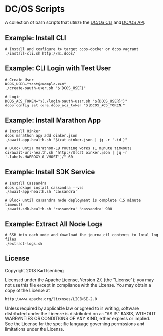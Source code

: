 # DC/OS Scripts

A collection of bash scripts that utilize the [DC/OS CLI](https://docs.mesosphere.com/latest/cli/) and [DC/OS API](https://docs.mesosphere.com/latest/api/).

## Example: Install CLI

```
# Install and configure to target dcos-docker or dcos-vagrant
./install-cli.sh http://m1.dcos/
```

## Example: CLI Login with Test User

```
# Create User
DCOS_USER="test@example.com"
./create-oauth-user.sh "${DCOS_USER}"

# Login
DCOS_ACS_TOKEN="$(./login-oauth-user.sh "${DCOS_USER}")"
dcos config set core.dcos_acs_token "${DCOS_ACS_TOKEN}"
```

## Example: Install Marathon App

```
# Install Oinker
dcos marathon app add oinker.json
./await-app-health.sh "$(cat oinker.json | jq -r '.id')"

# Block until Marathon-LB routing works (1 minute timeout)
ci/await-url-health.sh "http://$(cat oinker.json | jq -r '.labels.HAPROXY_0_VHOST')/" 60
```

## Example: Install SDK Service

```
# Install Cassandra
dcos package install cassandra --yes
./await-app-health.sh 'cassandra'

# Block until cassandra node deployment is complete (15 minute timeout)
./await-sdk-health.sh 'cassandra' 'cassandra' 900
```

## Example: Extract All Node Logs

```
# SSH into each node and download the journalctl contents to local log files
./extract-logs.sh
```

## License

Copyright 2018 Karl Isenberg

Licensed under the Apache License, Version 2.0 (the "License");
you may not use this file except in compliance with the License.
You may obtain a copy of the License at

    http://www.apache.org/licenses/LICENSE-2.0

Unless required by applicable law or agreed to in writing, software
distributed under the License is distributed on an "AS IS" BASIS,
WITHOUT WARRANTIES OR CONDITIONS OF ANY KIND, either express or implied.
See the License for the specific language governing permissions and
limitations under the License.
